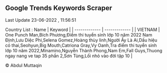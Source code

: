 

## Google Trends Keywords Scraper 
 
Last Update 23-06-2022 , 11:56:51

Country List :
 Name  | Keyword |
| ------------- | ------------- |
| VIETNAM | One Punch Man,Bích Phương,Điểm thi tuyển sinh lớp 10 năm 2022 Nam Định,Lưu Diệc Phi,Selena Gomez,Hoàng thùy linh,Người Ấy Là Ai,Dấu hiệu có thai,Seohyun,Big Mouth,Catriona Gray,Vy Oanh,Tra điểm thi tuyển sinh lớp 10 năm 2022,Minamino,Nguyễn Thành Phong,Nam Em,Fall Guys,Thuong ngay nang ve tap 35 phần 2,Sơn Tùng,Lối nhỏ vào đời tập 10 |



© Abdul Muttaqin 

